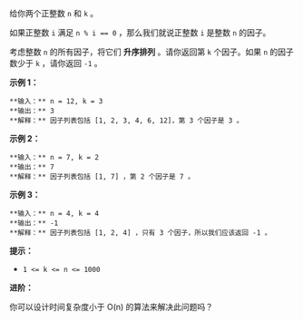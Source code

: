 给你两个正整数 `n` 和 `k` 。

如果正整数 `i` 满足 `n % i == 0` ，那么我们就说正整数 `i` 是整数 `n` 的因子。

考虑整数 `n` 的所有因子，将它们 **升序排列**  。请你返回第 `k` 个因子。如果 `n` 的因子数少于 `k` ，请你返回 `-1` 。



**示例 1：**

    
    
    **输入：** n = 12, k = 3
    **输出：** 3
    **解释：** 因子列表包括 [1, 2, 3, 4, 6, 12]，第 3 个因子是 3 。
    

**示例 2：**

    
    
    **输入：** n = 7, k = 2
    **输出：** 7
    **解释：** 因子列表包括 [1, 7] ，第 2 个因子是 7 。
    

**示例 3：**

    
    
    **输入：** n = 4, k = 4
    **输出：** -1
    **解释：** 因子列表包括 [1, 2, 4] ，只有 3 个因子，所以我们应该返回 -1 。
    



**提示：**

  * `1 <= k <= n <= 1000`



**进阶：**

你可以设计时间复杂度小于 O(n) 的算法来解决此问题吗？

